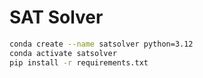# SAT Solver

```bash
conda create --name satsolver python=3.12
conda activate satsolver
pip install -r requirements.txt
```